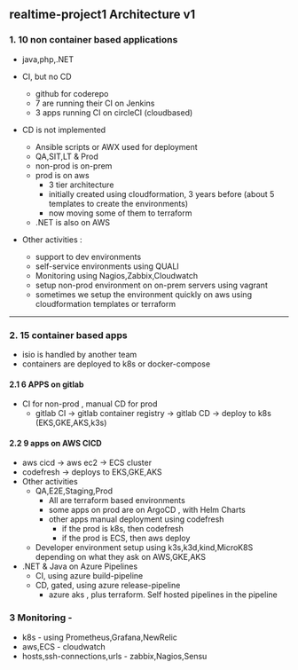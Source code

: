 ## realtime-project1 Architecture v1
### 1. 10 non container based applications 
- java,php,.NET 
- CI, but no CD 
	- github for coderepo
	- 7 are running their CI on Jenkins 
	- 3 apps running CI on circleCI (cloudbased)
- CD is not implemented 
	- Ansible scripts or AWX used for deployment 
	- QA,SIT,LT & Prod 
	- non-prod is on-prem 
	- prod is on aws
    	- 3 tier architecture 
		- initially created using cloudformation, 3 years before (about 5 templates to create the environments)
		- now moving some of them to terraform 
	- .NET is also on AWS
			
- Other activities : 
	- support to dev environments 
	- self-service environments using QUALI
	- Monitoring using Nagios,Zabbix,Cloudwatch 
	- setup non-prod environment on on-prem servers using vagrant 
	- sometimes we setup the environment quickly on aws using cloudformation templates or terraform 

---
### 2. 15 container based apps 
- isio is handled by another team 
- containers are deployed to k8s or docker-compose 
	
#### 2.1    6 APPS on gitlab 
- CI for non-prod , manual CD for prod 
	- gitlab CI -> gitlab container registry -> gitlab CD -> deploy to k8s (EKS,GKE,AKS,k3s)
	
	
#### 2.2    9 apps on AWS CICD 
- aws cicd 	-> aws ec2 -> ECS cluster
- codefresh -> deploys to EKS,GKE,AKS
- Other activities 
	- QA,E2E,Staging,Prod 
		- All are terraform based environments 
		- some apps on prod are on ArgoCD , with Helm Charts
		- other apps manual deployment using codefresh 
			- if the prod is k8s, then codefresh 
			- if the prod is ECS, then aws deploy 
	- Developer environment setup using k3s,k3d,kind,MicroK8S depending on what they ask on AWS,GKE,AKS
- .NET & Java on Azure Pipelines 
	- CI, using azure build-pipeline
	- CD, gated, using azure release-pipeline 
		- azure aks , plus terraform. Self hosted pipelines in the pipeline 
	
### 3 Monitoring - 
- k8s - using Prometheus,Grafana,NewRelic
- aws,ECS - cloudwatch
- hosts,ssh-connections,urls - zabbix,Nagios,Sensu